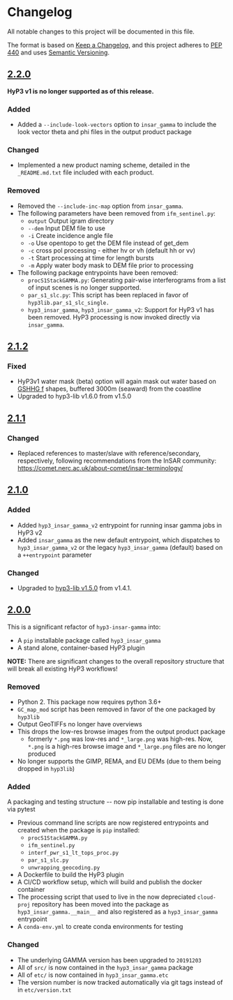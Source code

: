 # Changelog

All notable changes to this project will be documented in this file.

The format is based on [Keep a Changelog](https://keepachangelog.com/en/1.0.0/),
and this project adheres to [PEP 440](https://www.python.org/dev/peps/pep-0440/) 
and uses [Semantic Versioning](https://semver.org/spec/v2.0.0.html).

## [2.2.0](https://github.com/ASFHyP3/hyp3-insar-gamma/compare/v2.1.2...v2.2.0)

**HyP3 v1 is no longer supported as of this release.**

### Added
* Added a `--include-look-vectors` option to `insar_gamma` to include the look vector theta and phi files in the output product package 

### Changed
* Implemented a new product naming scheme, detailed in the `_README.md.txt` file included with each product.

### Removed
* Removed the `--include-inc-map` option from `insar_gamma`.
* The following parameters have been removed from `ifm_sentinel.py`:
  * `output` Output igram directory
  * `--dem` Input DEM file to use
  * `-i` Create incidence angle file
  * `-o` Use opentopo to get the DEM file instead of get_dem
  * `-c` cross pol processing - either hv or vh (default hh or vv)
  * `-t` Start processing at time for length bursts
  * `-m` Apply water body mask to DEM file prior to processing
* The following package entrypoints have been removed:
  * `procS1StackGAMMA.py`: Generating pair-wise interferograms from a list of input scenes is no longer supported.
  * `par_s1_slc.py`: This script has been replaced in favor of `hyp3lib.par_s1_slc_single.`
  * `hyp3_insar_gamma`, `hyp3_insar_gamma_v2`: Support for HyP3 v1 has been removed.  HyP3 processing is now invoked directly via `insar_gamma`.

## [2.1.2](https://github.com/ASFHyP3/hyp3-insar-gamma/compare/v2.1.1...v2.1.2)

### Fixed
* HyP3v1 water mask (beta) option will again mask out water based on 
  [GSHHG f](http://www.soest.hawaii.edu/wessel/gshhg/) shapes, buffered 3000m 
  (seaward) from the coastline
* Upgraded to hyp3-lib v1.6.0 from v1.5.0

## [2.1.1](https://github.com/ASFHyP3/hyp3-insar-gamma/compare/v2.1.0...v2.1.1)

### Changed
* Replaced references to master/slave with reference/secondary, respectively, following recommendations from the InSAR community: https://comet.nerc.ac.uk/about-comet/insar-terminology/

## [2.1.0](https://github.com/ASFHyP3/hyp3-insar-gamma/compare/v2.0.0...v2.1.0)

### Added
* Added `hyp3_insar_gamma_v2` entrypoint for running insar gamma jobs in HyP3 v2
* Added `insar_gamma` as the new default entrypoint, which dispatches to `hyp3_insar_gamma_v2` or the legacy `hyp3_insar_gamma` (default) based on a `++entrypoint` parameter

### Changed
* Upgraded to [hyp3-lib v1.5.0](https://github.com/ASFHyP3/hyp3-lib/blob/develop/CHANGELOG.md#150) from v1.4.1.

## [2.0.0](https://github.com/ASFHyP3/hyp3-insar-gamma/compare/v1.2.1...v2.0.0)

This is a significant refactor of `hyp3-insar-gamma` into:
* A `pip` installable package called `hyp3_insar_gamma`
* A stand alone, container-based HyP3 plugin

**NOTE:** There are significant changes to the overall repository structure that
will break all existing HyP3 workflows!

### Removed
* Python 2. This package now requires python 3.6+
* `GC_map_mod` script has been removed in favor of the one packaged by `hyp3lib`
* Output GeoTIFFs no longer have overviews
* This drops the low-res browse images from the output product package
  * formerly `*.png` was low-res and `*_large.png` was high-res. Now, `*.png` is
    a high-res browse image and `*_large.png` files are no longer produced
* No longer supports the GIMP, REMA, and EU DEMs (due to them being dropped in `hyp3lib`)

### Added
 A packaging and testing structure -- now pip installable and testing is done via pytest
  * Previous command line scripts are now registered entrypoints and created when the 
    package is `pip` installed:
    * `procS1StackGAMMA.py`
    * `ifm_sentinel.py`
    * `interf_pwr_s1_lt_tops_proc.py`
    * `par_s1_slc.py`
    * `unwrapping_geocoding.py`
* A Dockerfile to build the HyP3 plugin
* A CI/CD workflow setup, which will build and publish the docker container
* The processing script that used to live in the now depreciated `cloud-proj` repository 
  has been moved into the package as `hyp3_insar_gamma.__main__` and also registered 
  as a `hyp3_insar_gamma` entrypoint
* A `conda-env.yml` to create conda environments for testing

### Changed
* The underlying GAMMA version has been upgraded to `20191203`
* All of `src/` is now contained in the `hyp3_insar_gamma` package
* All of `etc/` is now contained in `hyp3_insar_gamma.etc`
* The version number is now tracked automatically via git tags instead of in `etc/version.txt`
